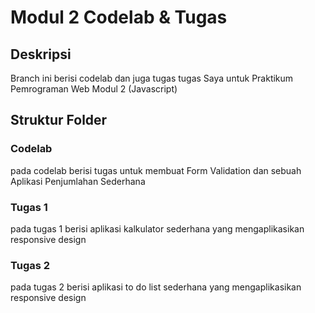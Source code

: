 # Modul 2 Codelab & Tugas

## Deskripsi
Branch ini berisi codelab dan juga tugas tugas Saya untuk Praktikum Pemrograman Web Modul 2 (Javascript)

## Struktur Folder
### Codelab 
pada codelab berisi tugas untuk membuat Form Validation dan sebuah Aplikasi Penjumlahan Sederhana
### Tugas 1
pada tugas 1 berisi aplikasi kalkulator sederhana yang mengaplikasikan responsive design
### Tugas 2 
pada tugas 2 berisi aplikasi to do list sederhana yang mengaplikasikan responsive design
